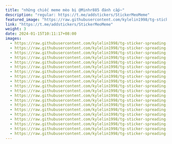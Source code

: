 ```yaml
---
title: "những chiếc meme mèo bị @Minhr885 đánh cắp~"
description: "regular: https://t.me/addstickers/StickerMeoMeme"
featured_image: "https://raw.githubusercontent.com/kylelin1998/tg-sticker-spreading-worldwide-images/main/img/4cf4749a-1193-4d00-a344-a56ebe6c4e6e.jpg"
link: "https://t.me/addstickers/StickerMeoMeme"
weight: 3
date: 2024-01-15T10:11:17+08:00
images:
  - https://raw.githubusercontent.com/kylelin1998/tg-sticker-spreading-worldwide-images/main/img/4cf4749a-1193-4d00-a344-a56ebe6c4e6e.jpg
  - https://raw.githubusercontent.com/kylelin1998/tg-sticker-spreading-worldwide-images/main/img/ded5bf46-f82c-4564-a8fe-3ee74319b8c0.jpg
  - https://raw.githubusercontent.com/kylelin1998/tg-sticker-spreading-worldwide-images/main/img/7a9b95a2-0b08-4366-a41e-6e4c54044e2a.jpg
  - https://raw.githubusercontent.com/kylelin1998/tg-sticker-spreading-worldwide-images/main/img/c8ddbe83-bc76-4725-b1db-1003e797f4b1.jpg
  - https://raw.githubusercontent.com/kylelin1998/tg-sticker-spreading-worldwide-images/main/img/c0006afd-6b51-4d2d-aaf4-a70d72b0ffff.jpg
  - https://raw.githubusercontent.com/kylelin1998/tg-sticker-spreading-worldwide-images/main/img/2bffae4d-9375-4772-996c-12cf17822324.jpg
  - https://raw.githubusercontent.com/kylelin1998/tg-sticker-spreading-worldwide-images/main/img/64e43a91-1101-4ed5-8519-8fd23e79ed20.jpg
  - https://raw.githubusercontent.com/kylelin1998/tg-sticker-spreading-worldwide-images/main/img/9f5afe7c-a6ac-4e82-8838-ed7c4bb3993e.jpg
  - https://raw.githubusercontent.com/kylelin1998/tg-sticker-spreading-worldwide-images/main/img/12e5e7e3-0066-43b1-aa6a-4d9629d9ac19.jpg
  - https://raw.githubusercontent.com/kylelin1998/tg-sticker-spreading-worldwide-images/main/img/1188d339-a47a-449b-9a1c-3cc816997383.jpg
  - https://raw.githubusercontent.com/kylelin1998/tg-sticker-spreading-worldwide-images/main/img/909de175-294d-4133-a7c5-49c8ec878d22.jpg
  - https://raw.githubusercontent.com/kylelin1998/tg-sticker-spreading-worldwide-images/main/img/7a87f331-f3a7-4dcc-a709-e0adaae00d22.jpg
  - https://raw.githubusercontent.com/kylelin1998/tg-sticker-spreading-worldwide-images/main/img/138ebda8-b178-466a-9eeb-dc90595dbef9.jpg
  - https://raw.githubusercontent.com/kylelin1998/tg-sticker-spreading-worldwide-images/main/img/1cc2b8fd-ce38-4c2a-b861-004fdb6d6fcc.jpg
  - https://raw.githubusercontent.com/kylelin1998/tg-sticker-spreading-worldwide-images/main/img/adfebbd0-a1db-4044-8259-65696d0223b4.jpg
  - https://raw.githubusercontent.com/kylelin1998/tg-sticker-spreading-worldwide-images/main/img/a4643a25-3eb4-4a25-bf62-1279aea79f11.jpg
  - https://raw.githubusercontent.com/kylelin1998/tg-sticker-spreading-worldwide-images/main/img/d045291f-c930-48fa-a385-fe14cba00513.jpg
  - https://raw.githubusercontent.com/kylelin1998/tg-sticker-spreading-worldwide-images/main/img/6aaef829-349d-41df-8586-ab14eaee8dd5.jpg
  - https://raw.githubusercontent.com/kylelin1998/tg-sticker-spreading-worldwide-images/main/img/06221680-1bff-4e98-bbe3-6e36029fa0ce.jpg
  - https://raw.githubusercontent.com/kylelin1998/tg-sticker-spreading-worldwide-images/main/img/edc2e8e4-af47-4ea9-ac60-9d2fa29bb178.jpg
---
```

